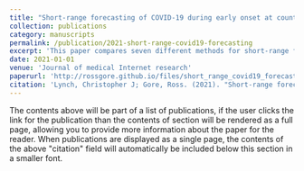 ```yaml
---
title: "Short-range forecasting of COVID-19 during early onset at county, health district, and state geographic levels using seven methods: comparative forecasting study"
collection: publications
category: manuscripts
permalink: /publication/2021-short-range-covid19-forecasting
excerpt: 'This paper compares seven different methods for short-range forecasting of COVID-19 cases during the early onset of the pandemic, analyzing their performance at various geographic levels.'
date: 2021-01-01
venue: 'Journal of medical Internet research'
paperurl: 'http://rossgore.github.io/files/short_range_covid19_forecasting.pdf'
citation: 'Lynch, Christopher J; Gore, Ross. (2021). "Short-range forecasting of COVID-19 during early onset at county, health district, and state geographic levels using seven methods: comparative forecasting study." <i>Journal of medical Internet research</i>. 23(3), e24925.'
---
```

The contents above will be part of a list of publications, if the user clicks the link for the publication than the contents of section will be rendered as a full page, allowing you to provide more information about the paper for the reader. When publications are displayed as a single page, the contents of the above "citation" field will automatically be included below this section in a smaller font.